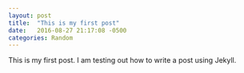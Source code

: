 ```yaml
---
layout: post
title:  "This is my first post"
date:   2016-08-27 21:17:08 -0500
categories: Random 
---
```

This is my first post. I am testing out how to write a post using Jekyll.

